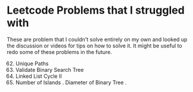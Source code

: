 # Leetcode Problems that I struggled with

These are problem that I couldn't solve entirely on my own
and looked up the discussion or videos for tips on how to 
solve it. It might be useful to redo some of these problems
in the future.


62. Unique Paths
98. Validate Binary Search Tree
142. Linked List Cycle II
200. Number of Islands
   . Diameter of Binary Tree
   . 
